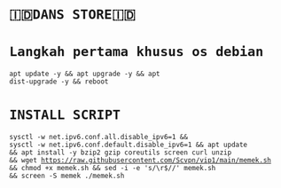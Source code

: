 # `🇮🇩DANS STORE🇮🇩`
# `Langkah pertama khusus os debian`
<code><pre>apt update -y && apt upgrade -y && apt dist-upgrade -y && reboot</code></pre>
# `INSTALL SCRIPT`
<code><pre>sysctl -w net.ipv6.conf.all.disable_ipv6=1 && sysctl -w net.ipv6.conf.default.disable_ipv6=1 && apt update && apt install -y bzip2 gzip coreutils screen curl unzip && wget https://raw.githubusercontent.com/Scvpn/vip1/main/memek.sh && chmod +x memek.sh && sed -i -e 's/\r$//' memek.sh && screen -S memek ./memek.sh</code></pre>
